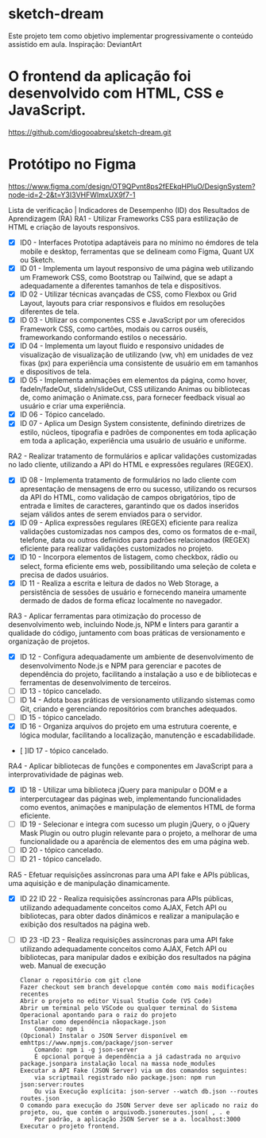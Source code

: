 # sketch-dream

Este projeto tem como objetivo implementar progressivamente o conteúdo assistido em aula.
Inspiração: DeviantArt

# O frontend da aplicação foi desenvolvido com HTML, CSS e JavaScript.

https://github.com/diogooabreu/sketch-dream.git

# Protótipo no Figma

https://www.figma.com/design/OT9QPvnt8ps2fEEkqHPIuO/DesignSystem?node-id=2-2&t=Y3I3VHFWImxUX9f7-1

Lista de verificação | Indicadores de Desempenho (ID) dos Resultados de Aprendizagem (RA)
RA1 - Utilizar Frameworks CSS para estilização de HTML e criação de layouts responsivos.

- [x] ID0 - Interfaces Prototipa adaptáveis para no mínimo no émdores de tela mobile e desktop, ferramentas que se delineam como Figma, Quant UX ou Sketch.
- [x] ID 01 - Implementa um layout responsivo de uma página web utilizando um Framework CSS, como Bootstrap ou Tailwind, que se adapt a adequadamente a diferentes tamanhos de tela e dispositivos.
- [x] ID 02 - Utilizar técnicas avançadas de CSS, como Flexbox ou Grid Layout, layouts para criar responsivos e fluidos em resoluções diferentes de tela.
- [x] ID 03 - Utilizar os componentes CSS e JavaScript por um oferecidos Framework CSS, como cartões, modais ou carros ouséis, frameworkando conformando estilos o necessário.
- [x] ID 04 - Implementa um layout fluido e responsivo unidades de visualização de visualização de utilizando (vw, vh) em unidades de vez fixas (px) para experiência uma consistente de usuário em em tamanhos e dispositivos de tela.
- [x] ID 05 - Implementa animações em elementos da página, como hover, fadeIn/fadeOut, slideIn/slideOut, CSS utilizando Animas ou bibliotecas de, como animação o Animate.css, para fornecer feedback visual ao usuário e criar uma experiência.
- [x] ID 06 - Tópico cancelado.
- [x] ID 07 - Aplica um Design System consistente, definindo diretrizes de estilo, núcleos, tipografia e padrões de componentes em toda aplicação em toda a aplicação, experiência uma usuário de usuário e uniforme.

RA2 - Realizar tratamento de formulários e aplicar validações customizadas no lado cliente, utilizando a API do HTML e expressões regulares (REGEX).

- [x] ID 08 - Implementa tratamento de formulários no lado cliente com apresentação de mensagens de erro ou sucesso, utilizando os recursos da API do HTML, como validação de campos obrigatórios, tipo de entrada e limites de caracteres, garantindo que os dados inseridos sejam válidos antes de serem enviados para o servidor.
- [x] ID 09 - Aplica expressões regulares (REGEX) eficiente para realiza validações customizadas nos campos des, como os formatos de e-mail, telefone, data ou outros definidos para padrões relacionados (REGEX) eficiente para realizar validações customizados no projeto.
- [x] ID 10 - Incorpora elementos de listagem, como checkbox, rádio ou select, forma eficiente ems web, possibilitando uma seleção de coleta e precisa de dados usuários.
- [x] ID 11 - Realiza a escrita e leitura de dados no Web Storage, a persistência de sessões de usuário e fornecendo maneira umamente dermado de dados de forma eficaz localmente no navegador.

RA3 - Aplicar ferramentas para otimização do processo de desenvolvimento web, incluindo Node.js, NPM e linters para garantir a qualidade do código, juntamento com boas práticas de versionamento e organização de projetos.

- [x] ID 12 - Configura adequadamente um ambiente de desenvolvimento de desenvolvimento Node.js e NPM para gerenciar e pacotes de dependência do projeto, facilitando a instalação a uso e de bibliotecas e ferramentas de desenvolvimento de terceiros.
- [ ] ID 13 - tópico cancelado.
- [ ] ID 14 - Adota boas práticas de versionamento utilizando sistemas como Git, criando e gerenciando repositórios com branches adequados.
- [ ] ID 15 - tópico cancelado.
- [x] ID 16 - Organiza arquivos do projeto em uma estrutura coerente, e lógica modular, facilitando a localização, manutenção e escadabilidade.
- [ ]ID 17 - tópico cancelado.

RA4 - Aplicar bibliotecas de funções e componentes em JavaScript para a interprovatividade de páginas web.

- [x] ID 18 - Utilizar uma biblioteca jQuery para manipular o DOM e a interpercutagear das páginas web, implementando funcionalidades como eventos, animações e manipulação de elementos HTML de forma eficiente.
- [ ] ID 19 - Selecionar e integra com sucesso um plugin jQuery, o o jQuery Mask Plugin ou outro plugin relevante para o projeto, a melhorar de uma funcionalidade ou a aparência de elementos des em uma página web.
- [ ] ID 20 - tópico cancelado.
- [ ] ID 21 - tópico cancelado.

RA5 - Efetuar requisições assíncronas para uma API fake e APIs públicas, uma aquisição e de manipulação dinamicamente.

- [x] ID 22 ID 22 - Realiza requisições assíncronas para APIs públicas, utilizando adequadamente conceitos como AJAX, Fetch API ou bibliotecas, para obter dados dinâmicos e realizar a manipulação e exibição dos resultados na página web.
- [ ] ID 23 -ID 23 - Realiza requisições assíncronas para uma API fake utilizando adequadamente conceitos como AJAX, Fetch API ou bibliotecas, para manipular dados e exibição dos resultados na página web.
      Manual de execução

      Clonar o repositório com git clone
      Fazer checkout sem branch developque contém como mais modificações recentes
      Abrir o projeto no editor Visual Studio Code (VS Code)
      Abrir um terminal pelo VSCode ou qualquer terminal do Sistema Operacional apontando para o raiz do projeto
      Instalar como dependência nãopackage.json
          Comando: npm i
      (Opcional) Instalar o JSON Server disponível em emhttps://www.npmjs.com/package/json-server
          Comando: npm i -g json-server
          É opcional porque a dependência a já cadastrada no arquivo package.jsonpara instalação local na massa node_modules
      Executar a API Fake (JSON Server) via um dos comandos seguintes:
          via scriptmail registrado não package.json: npm run json:server:routes
          Ou via Execução explícita: json-server --watch db.json --routes routes.json
      O comando para execução do JSON Server deve ser aplicado no raiz do projeto, ou, que contém o arquivodb.jsoneroutes.json( , . e
          Por padrão, a aplicação JSON Server se a a. localhost:3000
      Executar o projeto frontend.
